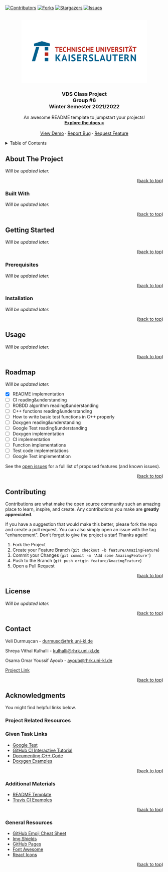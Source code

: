 <div id="top"></div>
<!--
*** Thanks for checking out the Best-README-Template. If you have a suggestion
*** that would make this better, please fork the repo and create a pull request
*** or simply open an issue with the tag "enhancement".
*** Don't forget to give the project a star!
*** Thanks again! Now go create something AMAZING! :D
-->



<!-- PROJECT SHIELDS -->
<!--
*** I'm using markdown "reference style" links for readability.
*** Reference links are enclosed in brackets [ ] instead of parentheses ( ).
*** See the bottom of this document for the declaration of the reference variables
*** for contributors-url, forks-url, etc. This is an optional, concise syntax you may use.
*** https://www.markdownguide.org/basic-syntax/#reference-style-links
-->
[![Contributors][contributors-shield]][contributors-url]
[![Forks][forks-shield]][forks-url]
[![Stargazers][stars-shield]][stars-url]
[![Issues][issues-shield]][issues-url]
<!--
[![MIT License][license-shield]][license-url]
[![LinkedIn][linkedin-shield]][linkedin-url]
-->


<!-- PROJECT LOGO -->
<br />
<div align="center">
  <a href="https://github.com/velidurmuscan/VDSProject_Group6">
    <img src="doc/TUKL_LOGO_4C.png" alt="Logo" width="400" height="200">
  </a>

  <h3 align="center">
  VDS Class Project
  <br />
  Group #6
  <br />
  Winter Semester 2021/2022
  </h3>

  <p align="center">
    An awesome README template to jumpstart your projects!
    <br />
    <a href="https://github.com/velidurmuscan/VDSProject_Group6"><strong>Explore the docs »</strong></a>
    <br />
    <br />
    <a href="https://github.com/velidurmuscan/VDSProject_Group6">View Demo</a>
    ·
    <a href="https://github.com/velidurmuscan/VDSProject_Group6/issues">Report Bug</a>
    ·
    <a href="https://github.com/velidurmuscan/VDSProject_Group6/issues">Request Feature</a>
  </p>
</div>



<!-- TABLE OF CONTENTS -->
<details>
  <summary>Table of Contents</summary>
  <ol>
    <li>
      <a href="#about-the-project">About The Project</a>
      <ul>
        <li><a href="#built-with">Built With</a></li>
      </ul>
    </li>
    <li>
      <a href="#getting-started">Getting Started</a>
      <ul>
        <li><a href="#prerequisites">Prerequisites</a></li>
        <li><a href="#installation">Installation</a></li>
      </ul>
    </li>
    <li><a href="#usage">Usage</a></li>
    <li><a href="#roadmap">Roadmap</a></li>
    <li><a href="#contributing">Contributing</a></li>
    <li><a href="#license">License</a></li>
    <li><a href="#contact">Contact</a></li>
    <li><a href="#acknowledgments">Acknowledgments</a></li>
  </ol>
</details>



<!-- ABOUT THE PROJECT -->
## About The Project

_Will be updated later._
<!--
[![Product Name Screen Shot][product-screenshot]](https://example.com)

There are many great README templates available on GitHub; however, I didn't find one that really suited my needs so I created this enhanced one. I want to create a README template so amazing that it'll be the last one you ever need -- I think this is it.

Here's why:
* Your time should be focused on creating something amazing. A project that solves a problem and helps others
* You shouldn't be doing the same tasks over and over like creating a README from scratch
* You should implement DRY principles to the rest of your life :smile:

Of course, no one template will serve all projects since your needs may be different. So I'll be adding more in the near future. You may also suggest changes by forking this repo and creating a pull request or opening an issue. Thanks to all the people have contributed to expanding this template!

Use the `BLANK_README.md` to get started.
-->
<p align="right">(<a href="#top">back to top</a>)</p>



### Built With

_Will be updated later._
<!--
This section should list any major frameworks/libraries used to bootstrap your project. Leave any add-ons/plugins for the acknowledgements section. Here are a few examples.

* [Next.js](https://nextjs.org/)
* [React.js](https://reactjs.org/)
* [Vue.js](https://vuejs.org/)
* [Angular](https://angular.io/)
* [Svelte](https://svelte.dev/)
* [Laravel](https://laravel.com)
* [Bootstrap](https://getbootstrap.com)
* [JQuery](https://jquery.com)
-->
<p align="right">(<a href="#top">back to top</a>)</p>



<!-- GETTING STARTED -->
## Getting Started

_Will be updated later._
<!--
This is an example of how you may give instructions on setting up your project locally.
To get a local copy up and running follow these simple example steps.
-->
<p align="right">(<a href="#top">back to top</a>)</p>

### Prerequisites

_Will be updated later._
<!--
This is an example of how to list things you need to use the software and how to install them.
* npm
  ```sh
  npm install npm@latest -g
  ```
-->
<p align="right">(<a href="#top">back to top</a>)</p>

### Installation

_Will be updated later._
<!--
_Below is an example of how you can instruct your audience on installing and setting up your app. This template doesn't rely on any external dependencies or services._

1. Get a free API Key at [https://example.com](https://example.com)
2. Clone the repo
   ```sh
   git clone https://github.com/your_username_/Project-Name.git
   ```
3. Install NPM packages
   ```sh
   npm install
   ```
4. Enter your API in `config.js`
   ```js
   const API_KEY = 'ENTER YOUR API';
   ```
-->
<p align="right">(<a href="#top">back to top</a>)</p>



<!-- USAGE EXAMPLES -->
## Usage

_Will be updated later._
<!--
Use this space to show useful examples of how a project can be used. Additional screenshots, code examples and demos work well in this space. You may also link to more resources.

_For more examples, please refer to the [Documentation](https://example.com)_
-->
<p align="right">(<a href="#top">back to top</a>)</p>



<!-- ROADMAP -->
## Roadmap

_Will be updated later._

- [X] README implementation
- [ ] CI reading&understanding
- [ ] ROBDD algorithm reading&understanding
- [ ] C++ functions reading&understanding
- [ ] How to write basic test functions in C++ properly
- [ ] Doxygen reading&understanding
- [ ] Google Test reading&understanding
- [ ] Doxygen implementation
- [ ] CI implementation
- [ ] Function implementations
- [ ] Test code implementations
- [ ] Google Test implementation

<!--
- [x] Add Changelog
- [x] Add back to top links
- [ ] Add Additional Templates w/ Examples
- [ ] Add "components" document to easily copy & paste sections of the readme
- [ ] Multi-language Support
    - [ ] Chinese
    - [ ] Spanish
-->
See the [open issues](https://github.com/velidurmuscan/VDSProject_Group6/issues) for a full list of proposed features (and known issues).

<p align="right">(<a href="#top">back to top</a>)</p>



<!-- CONTRIBUTING -->
## Contributing

Contributions are what make the open source community such an amazing place to learn, inspire, and create. Any contributions you make are **greatly appreciated**.

If you have a suggestion that would make this better, please fork the repo and create a pull request. You can also simply open an issue with the tag "enhancement".
Don't forget to give the project a star! Thanks again!

1. Fork the Project
2. Create your Feature Branch (`git checkout -b feature/AmazingFeature`)
3. Commit your Changes (`git commit -m 'Add some AmazingFeature'`)
4. Push to the Branch (`git push origin feature/AmazingFeature`)
5. Open a Pull Request

<p align="right">(<a href="#top">back to top</a>)</p>



<!-- LICENSE -->
## License

_Will be updated later._
<!--
Distributed under the MIT License. See `LICENSE.txt` for more information.
-->
<p align="right">(<a href="#top">back to top</a>)</p>



<!-- CONTACT -->
## Contact

<!-- Your Name - [@your_twitter](https://twitter.com/your_username) - email@example.com -->
Veli Durmuşcan - durmusc@rhrk.uni-kl.de

Shreya Vithal Kulhalli - kulhalli@rhrk.uni-kl.de

Osama Omar Youssif Ayoub - ayoub@rhrk.uni-kl.de

<!-- Project Link: [https://github.com/your_username/repo_name](https://github.com/your_username/repo_name) -->
[Project Link](https://github.com/velidurmuscan/VDSProject_Group6)

<p align="right">(<a href="#top">back to top</a>)</p>



<!-- ACKNOWLEDGMENTS -->
## Acknowledgments

You might find helpful links below.

### Project Related Resources

### Given Task Links

* [Google Test](https://github.com/google/googletest)
* [GitHub CI Interactive Tutorial](https://lab.github.com/githubtraining/github-actions:-hello-world)
* [Documenting C++ Code](https://developer.lsst.io/cpp/api-docs.html)
* [Doxygen Examples](https://www.doxygen.nl/results.html)

<p align="right">(<a href="#top">back to top</a>)</p>

### Additional Materials

* [README Template](https://github.com/othneildrew/Best-README-Template)
* [Travis CI Examples](https://github.com/deftio/travis-ci-cpp-example)

<p align="right">(<a href="#top">back to top</a>)</p>

### General Resources

* [GitHub Emoji Cheat Sheet](https://www.webpagefx.com/tools/emoji-cheat-sheet)
* [Img Shields](https://shields.io)
* [GitHub Pages](https://pages.github.com)
* [Font Awesome](https://fontawesome.com)
* [React Icons](https://react-icons.github.io/react-icons/search)

<p align="right">(<a href="#top">back to top</a>)</p>



<!-- MARKDOWN LINKS & IMAGES -->
<!-- https://www.markdownguide.org/basic-syntax/#reference-style-links -->
[contributors-shield]: https://img.shields.io/github/contributors/velidurmuscan/VDSProject_Group6.svg?style=for-the-badge
[contributors-url]: https://github.com/velidurmuscan/VDSProject_Group6/graphs/contributors
[forks-shield]: https://img.shields.io/github/forks/velidurmuscan/VDSProject_Group6.svg?style=for-the-badge
[forks-url]: https://github.com/velidurmuscan/VDSProject_Group6/network/members
[stars-shield]: https://img.shields.io/github/stars/velidurmuscan/VDSProject_Group6.svg?style=for-the-badge
[stars-url]: https://github.com/velidurmuscan/VDSProject_Group6/stargazers
[issues-shield]: https://img.shields.io/github/issues/velidurmuscan/VDSProject_Group6.svg?style=for-the-badge
[issues-url]: https://github.com/velidurmuscan/VDSProject_Group6/issues
<!--
[license-shield]: https://img.shields.io/github/license/othneildrew/Best-README-Template.svg?style=for-the-badge
[license-url]: https://github.com/othneildrew/Best-README-Template/blob/master/LICENSE.txt
[linkedin-shield]: https://img.shields.io/badge/-LinkedIn-black.svg?style=for-the-badge&logo=linkedin&colorB=555
[linkedin-url]: https://linkedin.com/in/othneildrew
-->
[product-screenshot]: images/screenshot.png
